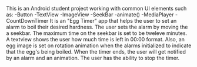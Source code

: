 This is an Android student project working with common UI elements such as:
-Button -TextView -ImageView -SeekBar -animate() -MediaPlayer -CountDownTimer
It is an "Egg Timer" app that helps the user to set an alarm to boil their desired hardness.
The user sets the alarm by moving the a seekbar. The maximum time on the seekbar is set to be tweleve minutes.
A textview shows the user how much time is left in 00:00 format.
Also, an egg image is set on rotation animation when the alarms initialized to indicate that the egg's being boiled.
When the timer ends, the user will get notified by an alarm and an animation.
The user has the ability to stop the timer.
